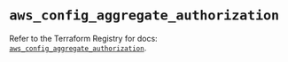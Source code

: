 # `aws_config_aggregate_authorization`

Refer to the Terraform Registry for docs: [`aws_config_aggregate_authorization`](https://registry.terraform.io/providers/hashicorp/aws/5.76.0/docs/resources/config_aggregate_authorization).

